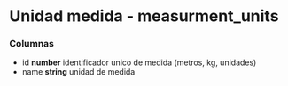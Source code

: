 # Unidad medida - measurment_units
### Columnas
- id **number** identificador unico de medida (metros, kg, unidades)
- name **string** unidad de medida